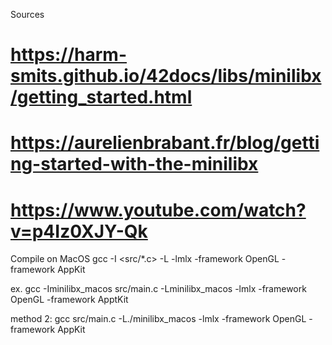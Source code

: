 Sources
# https://harm-smits.github.io/42docs/libs/minilibx/getting_started.html
# https://aurelienbrabant.fr/blog/getting-started-with-the-minilibx
# https://www.youtube.com/watch?v=p4Iz0XJY-Qk

Compile on MacOS
gcc -I<minilibx dir> <src/*.c> -L<minilibx dir> -lmlx -framework OpenGL -framework AppKit

ex.
gcc -Iminilibx_macos src/main.c -Lminilibx_macos -lmlx -framework OpenGL -framework ApptKit

method 2:
gcc src/main.c -L./minilibx_macos -lmlx -framework OpenGL -framework AppKit
